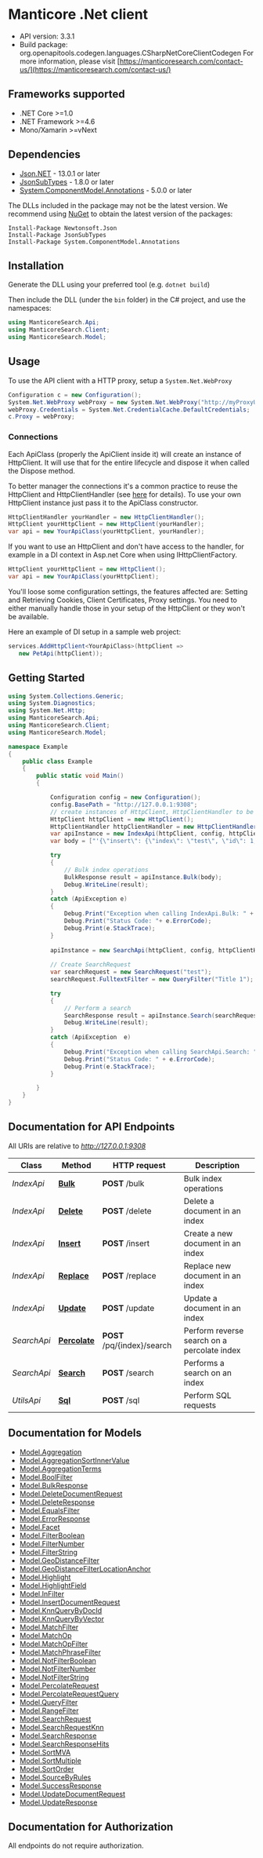 # Manticore .Net client


- API version: 3.3.1
- Build package: org.openapitools.codegen.languages.CSharpNetCoreClientCodegen
    For more information, please visit [https://manticoresearch.com/contact-us/](https://manticoresearch.com/contact-us/)


## Frameworks supported
- .NET Core >=1.0
- .NET Framework >=4.6
- Mono/Xamarin >=vNext


## Dependencies

- [Json.NET](https://www.nuget.org/packages/Newtonsoft.Json/) - 13.0.1 or later
- [JsonSubTypes](https://www.nuget.org/packages/JsonSubTypes/) - 1.8.0 or later
- [System.ComponentModel.Annotations](https://www.nuget.org/packages/System.ComponentModel.Annotations) - 5.0.0 or later

The DLLs included in the package may not be the latest version. We recommend using [NuGet](https://docs.nuget.org/consume/installing-nuget) to obtain the latest version of the packages:


```
Install-Package Newtonsoft.Json
Install-Package JsonSubTypes
Install-Package System.ComponentModel.Annotations
```

## Installation
Generate the DLL using your preferred tool (e.g. `dotnet build`)

Then include the DLL (under the `bin` folder) in the C# project, and use the namespaces:
```csharp
using ManticoreSearch.Api;
using ManticoreSearch.Client;
using ManticoreSearch.Model;
```

## Usage

To use the API client with a HTTP proxy, setup a `System.Net.WebProxy`
```csharp
Configuration c = new Configuration();
System.Net.WebProxy webProxy = new System.Net.WebProxy("http://myProxyUrl:80/");
webProxy.Credentials = System.Net.CredentialCache.DefaultCredentials;
c.Proxy = webProxy;
```

### Connections
Each ApiClass (properly the ApiClient inside it) will create an instance of HttpClient. It will use that for the entire lifecycle and dispose it when called the Dispose method.

To better manager the connections it's a common practice to reuse the HttpClient and HttpClientHandler (see [here](https://docs.microsoft.com/en-us/dotnet/architecture/microservices/implement-resilient-applications/use-httpclientfactory-to-implement-resilient-http-requests#issues-with-the-original-httpclient-class-available-in-net) for details). To use your own HttpClient instance just pass it to the ApiClass constructor.

```csharp
HttpClientHandler yourHandler = new HttpClientHandler();
HttpClient yourHttpClient = new HttpClient(yourHandler);
var api = new YourApiClass(yourHttpClient, yourHandler);
```

If you want to use an HttpClient and don't have access to the handler, for example in a DI context in Asp.net Core when using IHttpClientFactory.

```csharp
HttpClient yourHttpClient = new HttpClient();
var api = new YourApiClass(yourHttpClient);
```
You'll loose some configuration settings, the features affected are: Setting and Retrieving Cookies, Client Certificates, Proxy settings. You need to either manually handle those in your setup of the HttpClient or they won't be available.

Here an example of DI setup in a sample web project:

```csharp
services.AddHttpClient<YourApiClass>(httpClient =>
   new PetApi(httpClient));
```


## Getting Started

```csharp
using System.Collections.Generic;
using System.Diagnostics;
using System.Net.Http;
using ManticoreSearch.Api;
using ManticoreSearch.Client;
using ManticoreSearch.Model;

namespace Example
{
    public class Example
    {
        public static void Main()
        {

            Configuration config = new Configuration();
            config.BasePath = "http://127.0.0.1:9308";
            // create instances of HttpClient, HttpClientHandler to be reused later with different Api classes
            HttpClient httpClient = new HttpClient();
            HttpClientHandler httpClientHandler = new HttpClientHandler();
            var apiInstance = new IndexApi(httpClient, config, httpClientHandler);
            var body = ["'{\"insert\": {\"index\": \"test\", \"id\": 1, \"doc\": {\"title\": \"Title 1\"}}},\\n{\"insert\": {\"index\": \"test\", \"id\": 2, \"doc\": {\"title\": \"Title 2\"}}}'"];  // string | 

            try
            {
                // Bulk index operations
                BulkResponse result = apiInstance.Bulk(body);
                Debug.WriteLine(result);
            }
            catch (ApiException e)
            {
                Debug.Print("Exception when calling IndexApi.Bulk: " + e.Message );
                Debug.Print("Status Code: "+ e.ErrorCode);
                Debug.Print(e.StackTrace);
            }
            
            apiInstance = new SearchApi(httpClient, config, httpClientHandler);
            
            // Create SearchRequest
            var searchRequest = new SearchRequest("test");
            searchRequest.FulltextFilter = new QueryFilter("Title 1"); 

            try
            {
                // Perform a search
                SearchResponse result = apiInstance.Search(searchRequest);
                Debug.WriteLine(result);
            }
            catch (ApiException  e)
            {
                Debug.Print("Exception when calling SearchApi.Search: " + e.Message);
                Debug.Print("Status Code: " + e.ErrorCode);
                Debug.Print(e.StackTrace);
            }

        }
    }
}
```

## Documentation for API Endpoints

All URIs are relative to *http://127.0.0.1:9308*

Class | Method | HTTP request | Description
------------ | ------------- | ------------- | -------------
*IndexApi* | [**Bulk**](docs/IndexApi.md#bulk) | **POST** /bulk | Bulk index operations
*IndexApi* | [**Delete**](docs/IndexApi.md#delete) | **POST** /delete | Delete a document in an index
*IndexApi* | [**Insert**](docs/IndexApi.md#insert) | **POST** /insert | Create a new document in an index
*IndexApi* | [**Replace**](docs/IndexApi.md#replace) | **POST** /replace | Replace new document in an index
*IndexApi* | [**Update**](docs/IndexApi.md#update) | **POST** /update | Update a document in an index
*SearchApi* | [**Percolate**](docs/SearchApi.md#percolate) | **POST** /pq/{index}/search | Perform reverse search on a percolate index
*SearchApi* | [**Search**](docs/SearchApi.md#search) | **POST** /search | Performs a search on an index
*UtilsApi* | [**Sql**](docs/UtilsApi.md#sql) | **POST** /sql | Perform SQL requests


## Documentation for Models

 - [Model.Aggregation](docs/Aggregation.md)
 - [Model.AggregationSortInnerValue](docs/AggregationSortInnerValue.md)
 - [Model.AggregationTerms](docs/AggregationTerms.md)
 - [Model.BoolFilter](docs/BoolFilter.md)
 - [Model.BulkResponse](docs/BulkResponse.md)
 - [Model.DeleteDocumentRequest](docs/DeleteDocumentRequest.md)
 - [Model.DeleteResponse](docs/DeleteResponse.md)
 - [Model.EqualsFilter](docs/EqualsFilter.md)
 - [Model.ErrorResponse](docs/ErrorResponse.md)
 - [Model.Facet](docs/Facet.md)
 - [Model.FilterBoolean](docs/FilterBoolean.md)
 - [Model.FilterNumber](docs/FilterNumber.md)
 - [Model.FilterString](docs/FilterString.md)
 - [Model.GeoDistanceFilter](docs/GeoDistanceFilter.md)
 - [Model.GeoDistanceFilterLocationAnchor](docs/GeoDistanceFilterLocationAnchor.md)
 - [Model.Highlight](docs/Highlight.md)
 - [Model.HighlightField](docs/HighlightField.md)
 - [Model.InFilter](docs/InFilter.md)
 - [Model.InsertDocumentRequest](docs/InsertDocumentRequest.md)
 - [Model.KnnQueryByDocId](docs/KnnQueryByDocId.md)
 - [Model.KnnQueryByVector](docs/KnnQueryByVector.md)
 - [Model.MatchFilter](docs/MatchFilter.md)
 - [Model.MatchOp](docs/MatchOp.md)
 - [Model.MatchOpFilter](docs/MatchOpFilter.md)
 - [Model.MatchPhraseFilter](docs/MatchPhraseFilter.md)
 - [Model.NotFilterBoolean](docs/NotFilterBoolean.md)
 - [Model.NotFilterNumber](docs/NotFilterNumber.md)
 - [Model.NotFilterString](docs/NotFilterString.md)
 - [Model.PercolateRequest](docs/PercolateRequest.md)
 - [Model.PercolateRequestQuery](docs/PercolateRequestQuery.md)
 - [Model.QueryFilter](docs/QueryFilter.md)
 - [Model.RangeFilter](docs/RangeFilter.md)
 - [Model.SearchRequest](docs/SearchRequest.md)
 - [Model.SearchRequestKnn](docs/SearchRequestKnn.md)
 - [Model.SearchResponse](docs/SearchResponse.md)
 - [Model.SearchResponseHits](docs/SearchResponseHits.md)
 - [Model.SortMVA](docs/SortMVA.md)
 - [Model.SortMultiple](docs/SortMultiple.md)
 - [Model.SortOrder](docs/SortOrder.md)
 - [Model.SourceByRules](docs/SourceByRules.md)
 - [Model.SuccessResponse](docs/SuccessResponse.md)
 - [Model.UpdateDocumentRequest](docs/UpdateDocumentRequest.md)
 - [Model.UpdateResponse](docs/UpdateResponse.md)


<a name="documentation-for-authorization"></a>
## Documentation for Authorization

All endpoints do not require authorization.

